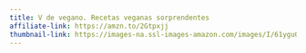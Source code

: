 ```yaml
---
title: V de vegano. Recetas veganas sorprendentes
affiliate-link: https://amzn.to/2Gtpxjj
thumbnail-link: https://images-na.ssl-images-amazon.com/images/I/61yguO8MZSL._SX396_BO1,204,203,200_.jpg
---
```


